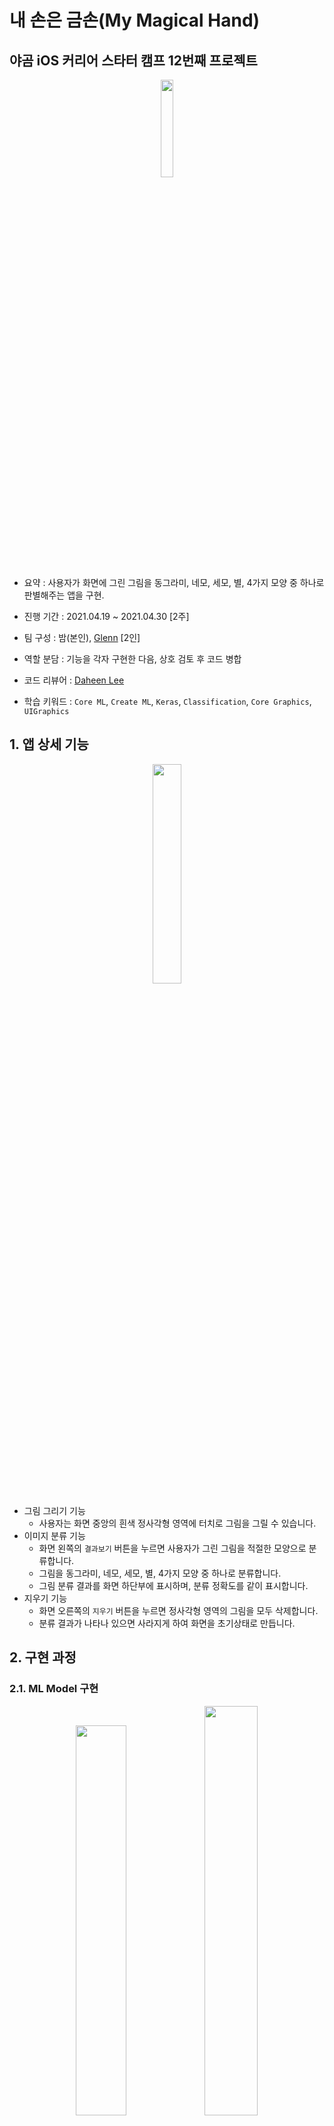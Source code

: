 # 내 손은 금손(My Magical Hand)
## 야곰 iOS 커리어 스타터 캠프 12번째 프로젝트

<p align="center">
<img src="https://user-images.githubusercontent.com/28377820/117255584-c6410c80-ae84-11eb-9a3d-d1971581ed1c.gif" width="20%"/>
</p>

- 요약 : 사용자가 화면에 그린 그림을 동그라미, 네모, 세모, 별, 4가지 모양 중 하나로 판별해주는 앱을 구현.
  
- 진행 기간 : 2021.04.19 ~ 2021.04.30 [2주]

- 팀 구성 : 밤(본인), [Glenn](https://github.com/Journey36) [2인]

- 역할 분담 : 기능을 각자 구현한 다음, 상호 검토 후 코드 병합

- 코드 리뷰어 : [Daheen Lee](https://github.com/daheenallwhite)

- 학습 키워드 : `Core ML`, `Create ML`, `Keras`, `Classification`, `Core Graphics`, `UIGraphics`

## 1. 앱 상세 기능

<p align="center">
<img src="https://user-images.githubusercontent.com/28377820/117620484-7aa3a100-b1ab-11eb-847a-9129c672c87b.png" width="30%"/>
</p>

- 그림 그리기 기능
  - 사용자는 화면 중앙의 흰색 정사각형 영역에 터치로 그림을 그릴 수 있습니다.
- 이미지 분류 기능
  - 화면 왼쪽의 `결과보기` 버튼을 누르면 사용자가 그린 그림을 적절한 모양으로 분류합니다.
  - 그림을 동그라미, 네모, 세모, 별, 4가지 모양 중 하나로 분류합니다.
  - 그림 분류 결과를 화면 하단부에 표시하며, 분류 정확도를 같이 표시합니다.
- 지우기 기능
  - 화면 오른쪽의 `지우기` 버튼을 누르면 정사각형 영역의 그림을 모두 삭제합니다.
  - 분류 결과가 나타나 있으면 사라지게 하여 화면을 초기상태로 만듭니다.
## 2. 구현 과정
### 2.1. ML Model 구현

<p align="center">
  <img src="https://user-images.githubusercontent.com/28377820/118229791-936fc780-b4c7-11eb-8af0-74df6bbd728a.png" width="40%"/>
  <img src="https://user-images.githubusercontent.com/28377820/118229848-ac787880-b4c7-11eb-8a41-81777ca7b77e.png" width="41%"/>
</p>

- `Core ML`과 `Keras`를 이용하여 모델을 각각 1개씩 만들고, 두 모델 중에서 더 정확성이 높은 모델을 최종 모델로 선정하였습니다.
### 2.2. UI 구현
- 협업시 Conflict 발생을 최소화하고자 코드로 UI를 구현하였습니다.
- 1개 화면으로만 구성되며, 아래와 같이 화면 중앙에는 `CanvasView`가 있고 그 아래에 2개의 `UIButton`과 2개의 `UILabel`이 있습니다.
<p align="center">
<img src="https://user-images.githubusercontent.com/28377820/118233042-607c0280-b4cc-11eb-97f5-15ca7d240496.png" width="30%"/>
</p>

  - ⓐ (CanvasView) : 커스텀으로 구현한 뷰이고, 사용자가 그림을 그릴 수 있는 뷰.
  - ⓑ (UIButton) : 사용자가 버튼을 누르면 이미지 분류를 수행하고, ⓓ와 ⓔ가 나타나서 분류 결과를 보여주도록 하는 버튼.
  - ⓒ (UIButton) : 사용자가 버튼을 누르면 ⓐ에 그린 그림을 지우고, ⓓ와 ⓔ가 사라지도록 하는 버튼.
  - ⓓ (UILabel) : 이미지 분류결과를 보여주는 레이블.
  - ⓔ (UILabel) : 이미지 분류정확도를 보여주는 레이블.

### 2.3. 기능 구현
- `CanvasView`의 그리기 기능
- `CanvasView`의 이미지 추출 기능
- `CanvasView`의 그림 지우기 기능
- 이미지 분류 기능
- 이미지 분류 결과 표시 기능
- 이미지 분류 결과 숨김 기능

## 3. 문제 해결(Troubleshooting)
### 3.1. CanvasView의 선이 매끄럽게 이어지지 않는 문제
#### 3.1.1. 문제 내용
  아래의 그림과 같이 `CanvasView`에 그림을 그리면, 선이 매끄럽게 이어지지 않고 꼭지점 부분이 부자연스럽게 그려지는 문제가 발생하였습니다.

<p align="center">
<img src="https://user-images.githubusercontent.com/28377820/117548933-893a6d00-b072-11eb-9c18-15532b8c139c.png" width="20%"/>
</p>

처음에는 선끝 모양이 butt이라서 꼭지점이 날카로워진다고 생각하였습니다. 그래서 선끝을 round로 설정하면 해결될 것이라고 생각했는데, 모양만 살짝 달라질 뿐 마찬가지로 선이 매끄럽게 이어지지 않았습니다. 그래서 아래의 과정과 같이 `draw` 메서드의 로직을 수정해가면서 원인을 찾으려고 시도하였습니다.

#### 3.1.2. 문제 원인
`CanvasView`의 `draw` 로직에 문제가 있을 것이라고 진단하였습니다. 아래 코드의 `touchesMoved` 메서드에서 터치가 움직일 때마다 좌표를 `lines`에 저장하고, `draw` 메서드에서 첫번째 좌표만 `move`를 호출하고 이외의 좌표는 모두 `addLine`으로 선을 추가함으로써 그림이 그려지게 됩니다.
```swift
final class CanvasView: UIView {
    private var lines: [[CGPoint]] = []
    ...
    override func draw(_ rect: CGRect) {
        ...
        lines.forEach { (line) in
            for (index, point) in line.enumerated() {
                if index == 0 {
                    context.move(to: point)
                } else {
                    context.addLine(to: point)
                }
            }
        }
        ...
    }
    
    override func touchesBegan(_ touches: Set<UITouch>, with event: UIEvent?) {
        lines.append([CGPoint]())
    }
    
    override func touchesMoved(_ touches: Set<UITouch>, with event: UIEvent?) {
        guard let point = touches.first?.location(in: self) else {
            return
        }
        
        guard var lastLine = lines.popLast() else {
            return
        }
        lastLine.append(point)
        lines.append(lastLine)
        setNeedsDisplay()
    }
    ...
}
```
그래서 사용자가 터치를 계속 이어서 그림을 그리면, 좌표마다 선이 추가 되어 쌓이기 때문에 꼭지점 부분이 날카롭게 된다고 판단하였습니다. 그래서 지금처럼 터치 좌표마다 선이 쌓이게 하지 않고, 직전 터치 좌표와 현재 터치 좌표를 연결하는 선을 그리도록 수정하면 될 것이라 가정하고 `CanvasView` 코드를 다음의 과정을 거쳐서 수정하였습니다.

#### 3.1.3. 해결 과정
#### 3.1.3.1. lines 프로퍼티 타입 변경
터치 좌표를 시작점과 끝점을 가진 선으로 나타내기 위하여 lines 프로퍼티의 타입을 `2차원 CGPoint Array`에서 `1차원 Line Array`로 수정하였습니다.
```swift
final class CanvasView: UIView {
    /// private var lines: [[CGPoint]] = []
    private var lines: [Line] = []
    ...
```

```swift
struct Line {
    var startPoint: CGPoint?
    var endPoint: CGPoint?
}
```
#### 3.1.3.2. line이 추가되는 로직 변경
`lines` 프로퍼티 타입 변경에 맞추어서 `Line`이 추가되는 로직을 아래 코드와 같이 변경하였습니다. 그래서 그림을 그림으로써 새로운 터치 좌표가 추가될 때마다 직전 터치 좌표와 현재 터치 좌표를 연결하는 `Line`이 추가되도록 변경하였습니다.
```swift
final class CanvasView: UIView {
    ...  
    /*
    override func touchesBegan(_ touches: Set<UITouch>, with event: UIEvent?) {
        lines.append([CGPoint]())
    }
    */
    override func touchesBegan(_ touches: Set<UITouch>, with event: UIEvent?) {
        guard let newPoint = touches.first?.location(in: self) else {
            return
        }
        lines.append(Line(startPoint: newPoint, endPoint: nil))
    }
    
    /*
    override func touchesMoved(_ touches: Set<UITouch>, with event: UIEvent?) {
        guard let point = touches.first?.location(in: self) else {
            return
        }
        
        guard var lastLine = lines.popLast() else {
            return
        }
        lastLine.append(point)
        lines.append(lastLine)
        setNeedsDisplay()
    }
    */
    override func touchesMoved(_ touches: Set<UITouch>, with event: UIEvent?) {
        guard let newPoint = touches.first?.location(in: self) else {
            return
        }
        
        guard var lastLine = lines.popLast() else {
            return
        }
        lastLine.endPoint = newPoint
        lines.append(lastLine)
        let newLine = Line(startPoint: newPoint, endPoint: nil)
        lines.append(newLine)
        setNeedsDisplay()
    }
    ...
}
```
#### 3.1.3.3. draw 메서드 로직 변경
마지막으로 `draw` 메서드 로직을 변경하였습니다. 이전의 `draw` 메서드의 로직은 터치 시작 좌표만을 move하고 이외의 모든 좌표는 addLine하였는데, 새로운 로직은 터치좌표가 추가될 때마다 마지막 좌표를 시작점으로 move하고 새 터치좌표를 끝점으로 addLine 하도록 아래와 같이 변경되었습니다.

```swift
final class CanvasView: UIView {    
    ...
    /*
    override func draw(_ rect: CGRect) {
        ...
        lines.forEach { (line) in
            for (index, point) in line.enumerated() {
                if index == 0 {
                    context.move(to: point)
                } else {
                    context.addLine(to: point)
                }
            }
        }
        ...
    }
    */
    
    override func draw(_ rect: CGRect) {
        ...
        lines.forEach { (line) in
            if let startPoint = line.startPoint {
                context.move(to: startPoint)
            }
            if let endPoint = line.endPoint {
                context.addLine(to: endPoint)
            }
        }
        ...
    }
    ...
}
```

따라서 `CanvasView`의 선이 매끄럽게 이어지지 않는 문제를 해결하기 위하여 `lines` 프로퍼티의 타입을 변경하였고,  `touchesBegan`, `touchesMoved` 에서 좌표를 저장하는 방식을 변경하였으며, `draw` 메서드가 선을 추가하는 방식을 변경하였습니다. 이를 통해 터치를 따라 선이 매끄럽게 이어져서 `CanvasView`에 그림이 더 자연스럽게 그려지게 되었습니다.

### 3.2. 이미지 분류에 실패했을 경우에 대한 예외처리 문제
#### 3.2.1. 문제 내용
초기 버전에서 이미지 분류가 실패했을 때의 예외처리는 fatalError 또는 print로 에러메시지를 출력하도록 하였습니다. 하지만 이러한 예외처리는 사용자가 오류가 발생했는지 인지하지 못할뿐만 아니라, fatalError는 앱이 종료 되므로 좋은 예외처리가 아니라고 리뷰어 [Daheen Lee](https://github.com/daheenallwhite)께서 의견을 주셨습니다. 그래서 저희 팀은 더 나은 예외처리를 위해 다음과 같이 고민하였습니다.
#### 3.2.2. 해결 과정
#### 3.2.2.1 UIAlertController로 에러메세지 표시하는 방법
에러메세지를 사용자에게 인식시키기 위하여 `UIAlertController`를 사용하는게 어떻냐고 팀원 [Glenn](https://github.com/Journey36)이 의견을 주셨습니다. 이보다 더 나은 방법이 없는지 고민해보고 만약 없다면 이 방법으로 예외처리를 하자고 합의하였습니다. 그리고 더 나은 방법을 같이 생각해보았습니다.
#### 3.2.2.2 기존에 있는 UILabel을 이용하여 에러메세지 표시하는 방법
저는 기존에 화면 중앙에 위치하고 있는 이미지 분류결과를 나타내는 `UILabel`을 이용하여 에러메세지를 표시하는 것은 어떻겠냐고 제안하였습니다. 이렇게 할 경우, 기존의 뷰를 재활용하는 장점과 사용자가 한 개의 뷰로 분류 결과나 오류메시지를 확인할 수 있다는 장점이 있기 때문입니다. 그래서 저희는 기존의 `UILabel`활용하여 에러메세지를 표시하기로 하였습니다.
#### 3.2.2.3 이미지 분류를 3회 시도 후 에러메시지를 표시하는 방법
또한 이미지 분류를 1회만 시도 후 바로 에러메세지를 표시하는 것 보다 3회 시도 후 실패하면 사용자에게 에러메세지를 표시하도록 구현하자고 합의하였습니다. 
  - 분류에 실패했을 경우, 재시도를 할지 바로 메세지로 보여줄지?
  - 재시도 3회후 메세지 표시하도록 구현

## 4. 참고
  - https://developer.apple.com/documentation/vision/classifying_images_with_vision_and_core_ml
  - https://ichi.pro/ko/uivieweseo-geuligi-83319484592706
 
